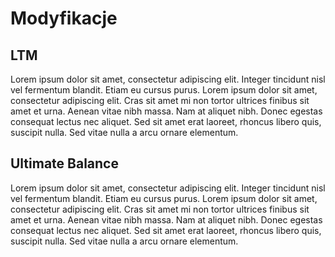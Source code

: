 # Modyfikacje

## LTM

Lorem ipsum dolor sit amet, consectetur adipiscing elit. Integer tincidunt nisl vel fermentum blandit. Etiam eu cursus purus. Lorem ipsum dolor sit amet, consectetur adipiscing elit. Cras sit amet mi non tortor ultrices finibus sit amet et urna. Aenean vitae nibh massa. Nam at aliquet nibh. Donec egestas consequat lectus nec aliquet. Sed sit amet erat laoreet, rhoncus libero quis, suscipit nulla. Sed vitae nulla a arcu ornare elementum.


## Ultimate Balance

Lorem ipsum dolor sit amet, consectetur adipiscing elit. Integer tincidunt nisl vel fermentum blandit. Etiam eu cursus purus. Lorem ipsum dolor sit amet, consectetur adipiscing elit. Cras sit amet mi non tortor ultrices finibus sit amet et urna. Aenean vitae nibh massa. Nam at aliquet nibh. Donec egestas consequat lectus nec aliquet. Sed sit amet erat laoreet, rhoncus libero quis, suscipit nulla. Sed vitae nulla a arcu ornare elementum.
